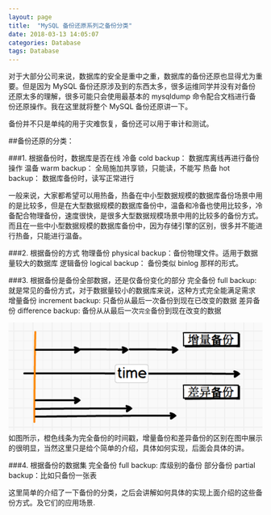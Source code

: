 ```yaml
---
layout: page
title:  "MySQL 备份还原系列之备份分类"
date: 2018-03-13 14:05:07
categories: Database
tags: Database
---
```


对于大部分公司来说，数据库的安全是重中之重，数据库的备份还原也显得尤为重要。但是因为 MySQL 备份还原涉及到的东西太多，很多运维同学并没有对备份还原太多的理解，很多可能只会使用最基本的 mysqldump 命令配合文档进行备份还原操作。我在这里就将整个 MySQL 备份还原讲一下。

备份并不只是单纯的用于灾难恢复，备份还可以用于审计和测试。

##备份还原的分类：

###1. 根据备份时，数据库是否在线
    冷备 cold backup： 数据库离线再进行备份操作
    温备 warm backup： 全局施加共享锁，只能读，不能写
    热备 hot backup： 数据库备份时，读写正常进行

一般来说，大家都希望可以用热备，热备在中小型数据规模的数据库备份场景中用的是比较多，但是在大型数据规模的数据库备份中，温备和冷备也使用比较多，冷备配合物理备份，速度很快，是很多大型数据规模场景中用的比较多的备份方式。而且在一些中小型数据规模的数据库备份中，因为存储引擎的区别，很多并不能进行热备，只能进行温备。

###2. 根据备份的方式
    物理备份 physical backup：备份物理文件。适用于数据量较大的数据库
    逻辑备份 logical backup： 备份类似 binlog 那样的形式。

###3. 根据备份是备份全部数据，还是仅备份变化的部分
    完全备份 full backup: 就是常见的备份方式，对于数据量较小的数据库来说，这种方式完全能满足需求
    增量备份 increment backup: 只备份从最后一次备份到现在已改变的数据
    差异备份 difference backup: 备份从从最后一次`完全`备份到现在改变的数据

![](https://github.com/chenyanshan/chenyanshan.github.com/blob/master/images/MySQL-Backup-1-image/DraggedImage.png)
如图所示，橙色线条为完全备份的时间戳，增量备份和差异备份的区别在图中展示的很明显，当然这里只是给个简单的介绍，具体如何实现，后面会具体的讲。

###4. 根据备份的数据集
    完全备份 full backup: 库级别的备份
    部分备份 partial backup：比如只备份一张表

这里简单的介绍了一下备份的分类，之后会讲解如何具体的实现上面介绍的这些备份方式。及它们的应用场景.

